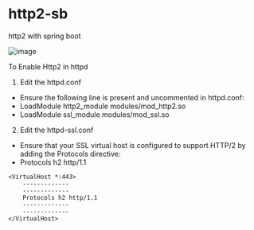 # http2-sb
http2 with spring boot


![image](https://github.com/user-attachments/assets/c6d48470-5fbc-4285-838e-0d1279696f6c)



To Enable Http2 in httpd
1. Edit the httpd.conf
* Ensure the following line is present and uncommented in httpd.conf:
* LoadModule http2_module modules/mod_http2.so
* LoadModule ssl_module modules/mod_ssl.so

2. Edit the httpd-ssl.conf
* Ensure that your SSL virtual host is configured to support HTTP/2 by adding the Protocols directive:
* Protocols h2 http/1.1

```
<VirtualHost *:443>
    -------------
    -------------
    Protocols h2 http/1.1
    -------------
    -------------
</VirtualHost>

```

